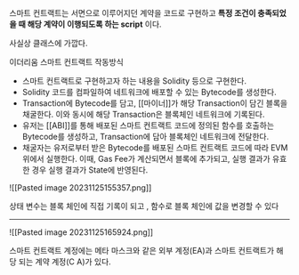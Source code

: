 스마트 컨트랙트는 서면으로 이루어지던 계약을 코드로 구현하고 **특정 조건이 충족되었을 때 해당 계약이 이행되도록 하는 script** 이다.

사실상 클래스에 가깝다.

이더리움 스마트 컨트랙트 작동방식

- 스마트 컨트랙트로 구현하고자 하는 내용을 Solidity 등으로 구현한다.
- Solidity 코드를 컴파일하여 네트워크에 배포할 수 있는 Bytecode를 생성한다.
- Transaction에 Bytecode를 담고, [[마이너]]가 해당 Transaction이 담긴 블록을 채굴한다. 이와 동시에 해당 Transaction은 블록체인 네트워크에 기록된다.
- 유저는 [[ABI]]를 통해 배포된 스마트 컨트랙트 코드에 정의된 함수를 호출하는 Bytecode를 생성하고, Transaction에 담아 블록체인 네트워크에 전달한다.
- 채굴자는 유저로부터 받은 Bytecode를 배포된 스마트 컨트랙트 코드에 따라 EVM 위에서 실행한다. 이때, Gas Fee가 계산되면서 블록에 추가되고, 실행 결과가 유효한 경우 실행 결과가 State에 반영된다.

![[Pasted image 20231125155357.png]]

상태 변수는 블록 체인에 직접 기록이 되고 , 함수로 블록 체인에 값을 변경할 수 있다

---

![[Pasted image 20231125165924.png]]

스마트 컨트랙트 계정에는 메타 마스크와 같은 외부 계정(EA)과 스마트 컨트랙트가 해당 되는 계약 계정(C A)가 있다.

